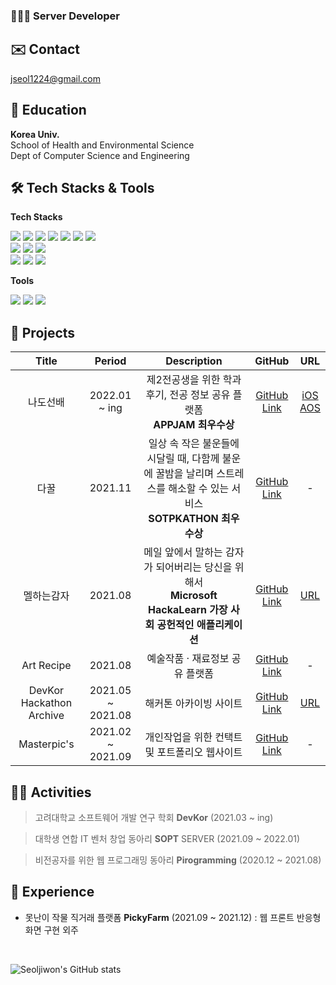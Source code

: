 ### 👩🏻‍💻 **Server Developer**

## ✉️ Contact
jseol1224@gmail.com

## 🏫 Education
**Korea Univ.**
<br>
School of Health and Environmental Science
<br>
Dept of Computer Science and Engineering

## 🛠 Tech Stacks & Tools

**Tech Stacks**

<img src="https://img.shields.io/badge/Python-3766AB?style=flat-square&logo=Python&logoColor=white"/></a>
<img src="https://img.shields.io/badge/JavaScript-F7DF1E?style=flat-square&logo=JavaScript&logoColor=white"/></a>
<img src="https://img.shields.io/badge/C-A8B9CC?style=flat-square&logo=C&logoColor=white"/></a>
<img src="https://img.shields.io/badge/C++-00599C?style=flat-square&logo=C%2B%2B&logoColor=white"/></a>
<img src="https://img.shields.io/badge/HTML5-E34F26?style=flat-square&logo=HTML5&logoColor=white"/></a>
<img src="https://img.shields.io/badge/CSS3-1572B6?style=flat-square&logo=CSS3&logoColor=white"/></a>
<img src="https://img.shields.io/badge/Svelte-FF3E00?style=flat-square&logo=Svelte&logoColor=white"/></a>
<br>
<img src="https://img.shields.io/badge/Node.js-339933?style=flat-square&logo=Node.js&logoColor=white"/></a>
<img src="https://img.shields.io/badge/Express-000000?style=flat-square&logo=Express&logoColor=white"/></a>
<img src="https://img.shields.io/badge/Django-092E20?style=flat-square&logo=Django&logoColor=white"/></a>
<br>
<img src="https://img.shields.io/badge/PostgreSQL-4169E1?style=flat-square&logo=PostgreSQL&logoColor=white"/></a>
<img src="https://img.shields.io/badge/Firebase-FFCA28?style=flat-square&logo=Firebase&logoColor=white"/></a>
<img src="https://img.shields.io/badge/Amazon AWS-232F3E?style=flat-square&logo=Amazon AWS&logoColor=white"/></a>

**Tools**

<img src="https://img.shields.io/badge/Figma-F24E1E?style=flat-square&logo=Figma&logoColor=white"/></a>
<img src="https://img.shields.io/badge/Git-F05032?style=flat-square&logo=Git&logoColor=white"/></a>
<img src="https://img.shields.io/badge/GitHub-181717?style=flat-square&logo=GitHub&logoColor=white"/></a>

## 📂 Projects
| Title | Period | Description | GitHub | URL |
| :--: | :--: | :--: | :--: | :--: |
| 나도선배 | 2022.01 ~ ing | 제2전공생을 위한 학과 후기, 전공 정보 공유 플랫폼 <br> **APPJAM 최우수상** | [GitHub Link](https://github.com/TeamNado-Sunbae/NadoSunbae-Server) | [iOS](https://apps.apple.com/kr/app/%EB%82%98%EB%8F%84%EC%84%A0%EB%B0%B0/id1605763068?utm_source=iosdownloadlink&utm_medium=instagram&utm_campaign=promotion) <br> [AOS](https://play.google.com/store/apps/details?id=com.nadosunbae_android.app&utm_source=aosdownloadlink&utm_medium=instagram&utm_campaign=promotion) |
| 다꿀 | 2021.11 | 일상 속 작은 불운들에 시달릴 때, 다함께 불운에 꿀밤을 날리며 스트레스를 해소할 수 있는 서비스 <br> **SOTPKATHON 최우수상** | [GitHub Link](https://github.com/Dakkul/Dakkul_Server) | - |
| 멜하는감자 | 2021.08 | 메일 앞에서 말하는 감자가 되어버리는 당신을 위해서 <br> **Microsoft HackaLearn 가장 사회 공헌적인 애플리케이션** | [GitHub Link](https://github.com/double-salary) | [URL](https://yellow-sea-05706b21e.azurestaticapps.net/) |
| Art Recipe | 2021.08 | 예술작품 · 재료정보 공유 플랫폼 | [GitHub Link](https://github.com/ArtRecipe/art_recipe_back) | - |
| DevKor Hackathon Archive | 2021.05 ~ 2021.08 | 해커톤 아카이빙 사이트 | [GitHub Link](https://github.com/DevKor-Team/devkor_hackathon_back) | [URL](https://devk.or.kr/) |
| Masterpic's | 2021.02 ~ 2021.09 | 개인작업을 위한 컨택트 및 포트폴리오 웹사이트 | [GitHub Link](https://github.com/MasterPics) | - |

## 🏃‍♀️ Activities
> 고려대학교 소프트웨어 개발 연구 학회 **DevKor** (2021.03 ~ ing)

> 대학생 연합 IT 벤처 창업 동아리 **SOPT** SERVER (2021.09 ~ 2022.01)

> 비전공자를 위한 웹 프로그래밍 동아리 **Pirogramming** (2020.12 ~ 2021.08) 

## 📌 Experience
- 못난이 작물 직거래 플랫폼 **PickyFarm** (2021.09 ~ 2021.12) : 웹 프론트 반응형 화면 구현 외주

<br>

![Seoljiwon's GitHub stats](https://github-readme-stats.vercel.app/api?username=seoljiwon&show_icons=true&theme=jolly)

<!--
**seoljiwon/seoljiwon** is a ✨ _special_ ✨ repository because its `README.md` (this file) appears on your GitHub profile.

Here are some ideas to get you started:

- 🔭 I’m currently working on ...
- 🌱 I’m currently learning ...
- 👯 I’m looking to collaborate on ...
- 🤔 I’m looking for help with ...
- 💬 Ask me about ...
- 📫 How to reach me: ...
- 😄 Pronouns: ...
- ⚡ Fun fact: ...
-->
